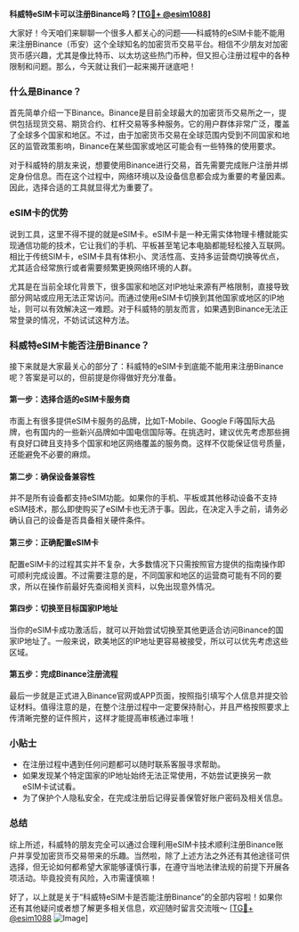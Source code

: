 **科威特eSIM卡可以注册Binance吗？[[TG💪+ @esim1088](https://t.me/s/esim1088)]**

大家好！今天咱们来聊聊一个很多人都关心的问题——科威特的eSIM卡能不能用来注册Binance（币安）这个全球知名的加密货币交易平台。相信不少朋友对加密货币感兴趣，尤其是像比特币、以太坊这些热门币种，但又担心注册过程中的各种限制和问题。那么，今天就让我们一起来揭开谜底吧！

### 什么是Binance？

首先简单介绍一下Binance。Binance是目前全球最大的加密货币交易所之一，提供包括现货交易、期货合约、杠杆交易等多种服务。它的用户群体非常广泛，覆盖了全球多个国家和地区。不过，由于加密货币交易在全球范围内受到不同国家和地区的监管政策影响，Binance在某些国家或地区可能会有一些特殊的使用要求。

对于科威特的朋友来说，想要使用Binance进行交易，首先需要完成账户注册并绑定身份信息。而在这个过程中，网络环境以及设备信息都会成为重要的考量因素。因此，选择合适的工具就显得尤为重要了。

### eSIM卡的优势

说到工具，这里不得不提的就是eSIM卡。eSIM卡是一种无需实体物理卡槽就能实现通信功能的技术，它让我们的手机、平板甚至笔记本电脑都能轻松接入互联网。相比于传统SIM卡，eSIM卡具有体积小、灵活性高、支持多运营商切换等优点，尤其适合经常旅行或者需要频繁更换网络环境的人群。

尤其是在当前全球化背景下，很多国家和地区对IP地址来源有严格限制，直接导致部分网站或应用无法正常访问。而通过使用eSIM卡切换到其他国家或地区的IP地址，则可以有效解决这一难题。对于科威特的朋友而言，如果遇到Binance无法正常登录的情况，不妨试试这种方法。

### 科威特eSIM卡能否注册Binance？

接下来就是大家最关心的部分了：科威特的eSIM卡到底能不能用来注册Binance呢？答案是可以的，但前提是你得做好充分准备。

#### 第一步：选择合适的eSIM卡服务商
市面上有很多提供eSIM卡服务的品牌，比如T-Mobile、Google Fi等国际大品牌，也有国内的一些新兴品牌如中国电信国际等。在挑选时，建议优先考虑那些拥有良好口碑且支持多个国家和地区网络覆盖的服务商。这样不仅能保证信号质量，还能避免不必要的麻烦。

#### 第二步：确保设备兼容性
并不是所有设备都支持eSIM功能。如果你的手机、平板或其他移动设备不支持eSIM技术，那么即使购买了eSIM卡也无济于事。因此，在决定入手之前，请务必确认自己的设备是否具备相关硬件条件。

#### 第三步：正确配置eSIM卡
配置eSIM卡的过程其实并不复杂，大多数情况下只需按照官方提供的指南操作即可顺利完成设置。不过需要注意的是，不同国家和地区的运营商可能有不同的要求，所以在操作前最好先查阅相关资料，以免出现意外情况。

#### 第四步：切换至目标国家IP地址
当你的eSIM卡成功激活后，就可以开始尝试切换至其他更适合访问Binance的国家IP地址了。一般来说，欧美地区的IP地址更容易被接受，所以可以优先考虑这些区域。

#### 第五步：完成Binance注册流程
最后一步就是正式进入Binance官网或APP页面，按照指引填写个人信息并提交验证材料。值得注意的是，在整个注册过程中一定要保持耐心，并且严格按照要求上传清晰完整的证件照片，这样才能提高审核通过率哦！

### 小贴士
- 在注册过程中遇到任何问题都可以随时联系客服寻求帮助。
- 如果发现某个特定国家的IP地址始终无法正常使用，不妨尝试更换另一款eSIM卡试试看。
- 为了保护个人隐私安全，在完成注册后记得妥善保管好账户密码及相关信息。

### 总结

综上所述，科威特的朋友完全可以通过合理利用eSIM卡技术顺利注册Binance账户并享受加密货币交易带来的乐趣。当然啦，除了上述方法之外还有其他途径可供选择，但无论如何都希望大家能够谨慎行事，在遵守当地法律法规的前提下开展各项活动。毕竟投资有风险，入市需谨慎嘛！

好了，以上就是关于“科威特eSIM卡是否能注册Binance”的全部内容啦！如果你还有其他疑问或者想了解更多相关信息，欢迎随时留言交流哦～ [[TG💪+ @esim1088](https://t.me/s/esim1088) ![Image](https://i.postimg.cc/4NQfJmqS/Snipaste-2025-05-13-00-14-12.png)]